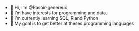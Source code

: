 - 👋 Hi, I’m @Rasoir-genereux
- 👀 I’m have interests for programming and data.
- 🌱 I’m currently learning SQL, R and Python
- 💞️ My goal is to get better at theses programming languages

<!---
Rasoir-genereux/Rasoir-genereux is a ✨ special ✨ repository because its `README.md` (this file) appears on your GitHub profile.
You can click the Preview link to take a look at your changes.
--->
